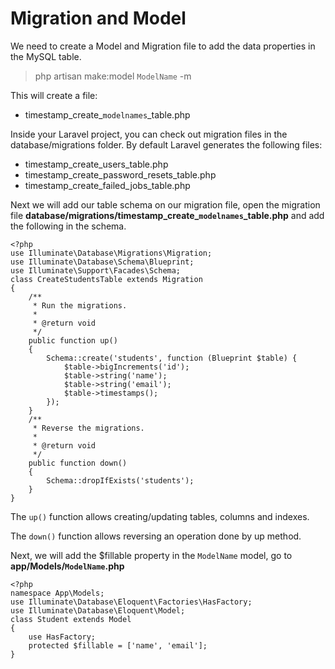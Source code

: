 # Migration and Model

We need to create a Model and Migration file to add the data properties in the MySQL table.

> php artisan make:model `ModelName` -m

This will create a file:

- timestamp_create_`modelnames`_table.php

Inside your Laravel project, you can check out migration files in the database/migrations folder. By default Laravel generates the following files:

- timestamp_create_users_table.php
- timestamp_create_password_resets_table.php
- timestamp_create_failed_jobs_table.php

Next we will add our table schema on our migration file, open the migration file **database/migrations/timestamp_create_`modelnames`_table.php** and add the following in the schema.

```
<?php
use Illuminate\Database\Migrations\Migration;
use Illuminate\Database\Schema\Blueprint;
use Illuminate\Support\Facades\Schema;
class CreateStudentsTable extends Migration
{
    /**
     * Run the migrations.
     *
     * @return void
     */
    public function up()
    {
        Schema::create('students', function (Blueprint $table) {
            $table->bigIncrements('id');
            $table->string('name');
            $table->string('email');         
            $table->timestamps();
        });
    }
    /**
     * Reverse the migrations.
     *
     * @return void
     */
    public function down()
    {
        Schema::dropIfExists('students');
    }
}
```

The `up()` function allows creating/updating tables, columns and indexes.

The `down()` function allows reversing an operation done by up method.

Next, we will add the $fillable property in the `ModelName` model, go to **app/Models/`ModelName`.php**

```
<?php
namespace App\Models;
use Illuminate\Database\Eloquent\Factories\HasFactory;
use Illuminate\Database\Eloquent\Model;
class Student extends Model
{
    use HasFactory;
    protected $fillable = ['name', 'email'];
}
```